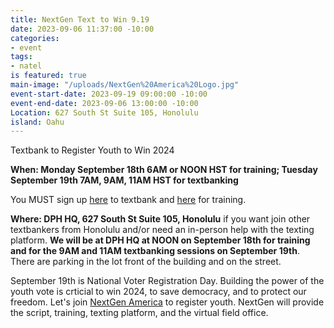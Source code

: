 ```yaml
---
title: NextGen Text to Win 9.19
date: 2023-09-06 11:37:00 -10:00
categories:
- event
tags:
- natel
is featured: true
main-image: "/uploads/NextGen%20America%20Logo.jpg"
event-start-date: 2023-09-19 09:00:00 -10:00
event-end-date: 2023-09-06 13:00:00 -10:00
Location: 627 South St Suite 105, Honolulu
island: Oahu
---
```


Textbank to Register Youth to Win 2024

**When: Monday September 18th 6AM or NOON HST for training; Tuesday September 19th 7AM, 9AM, 11AM HST for textbanking**

You MUST sign up [here](https://www.mobilize.us/nextgen/event/576938/) to textbank and [here](https://www.mobilize.us/nextgen/event/563581/) for training.  

**Where: DPH HQ, 627 South St Suite 105, Honolulu** if you want join other textbankers from Honolulu and/or need an in-person help with the texting platform. **We will be at DPH HQ at NOON on September 18th for training and for the 9AM and 11AM textbanking sessions on September 19th**.  There are parking in the lot front of the building and on the street.  

September 19th is National Voter Registration Day.  Building the power of the youth vote is crticial to win 2024, to save democracy, and to protect our freedom.  Let's join [NextGen America](https://nextgenamerica.org/) to register youth. NextGen will provide the script, training, texting platform, and the virtual field office.  

